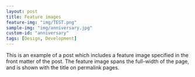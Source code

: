 ```yaml
---
layout: post
title: Feature images
feature-img: "img/TEST.png"
sample-img: "img/anniversary.jpg"
custom-id: "anniversary"
tags: [Design, Development]
---
```

This is an example of a post which includes a feature image specified in the front matter of the post. The feature image spans the full-width of the page, and is shown with the title on permalink pages.

